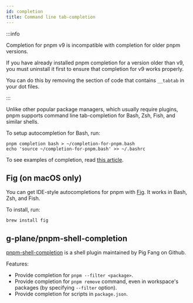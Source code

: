 ```yaml
---
id: completion
title: Command line tab-completion
---
```


:::info

Completion for pnpm v9 is incompatible with completion for older pnpm versions.

If you have already installed pnpm completion for a version older than v9, you must uninstall it first to ensure that completion for v9 works properly.

You can do this by removing the section of code that contains `__tabtab` in your dot files.

:::

Unlike other popular package managers, which usually require plugins, pnpm
supports command line tab-completion for Bash, Zsh, Fish, and similar shells.

To setup autocompletion for Bash, run:

```text
pnpm completion bash > ~/completion-for-pnpm.bash
echo 'source ~/completion-for-pnpm.bash' >> ~/.bashrc
```

To see examples of completion, read [this article].

[this article]: https://medium.com/pnpm/pnpm-v4-9-comes-with-command-completion-a411715260b4

## Fig (on macOS only)

You can get IDE-style autocompletions for pnpm with [Fig]. It works in Bash, Zsh, and Fish.

To install, run:

```text
brew install fig
```

[Fig]: https://fig.io/

## g-plane/pnpm-shell-completion

[pnpm-shell-completion] is a shell plugin maintained by Pig Fang on Github.

Features:

- Provide completion for `pnpm --filter <package>`.
- Provide completion for `pnpm remove` command, even in workspace's packages (by specifying `--filter` option).
- Provide completion for scripts in `package.json`.

[pnpm-shell-completion]: https://github.com/g-plane/pnpm-shell-completion
